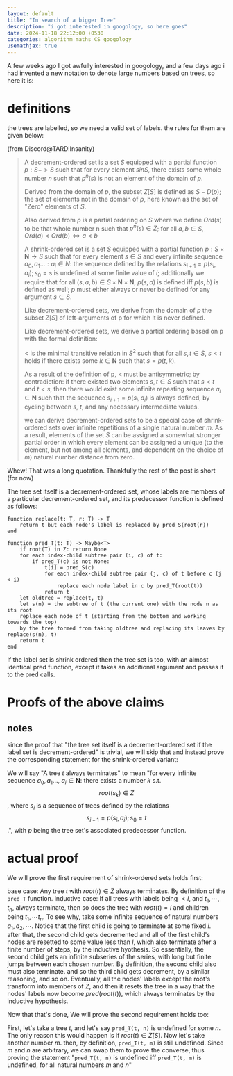 ```yaml
---
layout: default
title: "In search of a bigger Tree"
description: "i got interested in googology, so here goes"
date: 2024-11-18 22:12:00 +0530
categories: algorithm maths CS googology
usemathjax: true
---
```


A few weeks ago I got awfully interested in googology, and a few days ago i had invented a new notation to denote large numbers based on trees, so here it is:

# definitions
the trees are labelled, so we need a valid set of labels. the rules for them are given below:

(from Discord@TARDIInsanity)

> A decrement-ordered set is a set $S$ equipped with a partial function $p : S -> S$ such that 
> for every element $s in S$, there exists some whole number $n$ such that $p^n(s)$ is not an element of the domain of $p$.
> 
> Derived from the domain of $p$, the subset $Z[S]$ is defined as $S - D(p)$; the set of elements not in the domain of $p$, here known as the set of "Zero" elements of $S$.
> 
> Also derived from $p$ is a partial ordering on $S$ where we define $Ord(s)$ to be that whole number n such that $p^n(s) \in Z$;
> for all $a,b \in S$, $Ord(a) < Ord(b) \iff a < b$
> 
> A shrink-ordered set is a set $S$ equipped with a partial function $p : S \times \mathbf{N} \to S$ such that for every element $s \in S$ and every infinite sequence $a_0,a_1...: a_i \in N$: 
> the sequence defined by the relations $s_{i+1} = p(s_i, a_i); s_0 = s$ is undefined at some finite value of $i$;
> additionally we require that for all $(s,a,b) \in S\times\mathbf{N}\times\mathbf{N}$, $p(s,a)$ is defined iff $p(s,b)$ is defined as well;
> $p$ must either always or never be defined for any argument $s \in S$.
> 
> Like decrement-ordered sets, we derive from the domain of $p$ the subset $Z[S]$ of left-arguments of p for which it is never defined.
> 
> Like decrement-ordered sets, we derive a partial ordering based on p with the formal definition:
> 
> $<$ is the minimal transitive relation in $S^2$ such that for all $s,t \in S$, $s < t$ holds if there exists some $k \in \mathbf{N}$ such that $s = p(t, k)$.
> 
> As a result of the definition of p, $<$ must be antisymmetric; by contradiction: if there existed two elements $s,t \in S$
> such that $s < t$ and $t < s$, then there would exist some infinite repeating sequence $a_i \in \mathbf{N}$ 
> such that the sequence $s_{i+1} = p(s_i, a_i)$ is always defined, by cycling between $s$, $t$, and any necessary intermediate values.
>
> we can derive decrement-ordered sets to be a special case of shrink-ordered sets over infinite repetitions of a single natural number $m$. 
> As a result, elements of the set $S$ can be assigned a somewhat stronger partial order in which every element can be assigned a unique 
> (to the element, but not among all elements, and dependent on the choice of $m$) natural number distance from zero.

Whew! That was a long quotation. Thankfully the rest of the post is short (for now)

The tree set itself is a decrement-ordered set, whose labels are members of a particular decrement-ordered set, and its predecessor function is defined as follows:

```
function replace(t: T, r: T) -> T
    return t but each node's label is replaced by pred_S(root(r))
end

function pred_T(t: T) -> Maybe<T>
    if root(T) in Z: return None
    for each index-child subtree pair (i, c) of t:
        if pred_T(c) is not None:
            t[i] = pred_S(c)
            for each index-child subtree pair (j, c) of t before c (j < i)
                replace each node label in c by pred_T(root(t))
            return t
    let oldtree = replace(t, t)
    let s(n) = the subtree of t (the current one) with the node n as its root
    replace each node of t (starting from the bottom and working towards the top)
    by the tree formed from taking oldtree and replacing its leaves by replace(s(n), t)
    return t
end
```

If the label set is shrink ordered then the tree set is too, with an almost identical pred function, 
except it takes an additional argument and passes it to the pred calls.

# Proofs of the above claims

## notes
since the proof that "the tree set itself is a decrement-ordered set if the label set is decrement-ordered" is trivial, we will skip that 
and instead prove the corresponding statement for the shrink-ordered variant:

We will say "A tree $t$ always terminates" to mean "for every infinite sequence $a_0,a_1...$, $a_i \in \mathbf{N}$: 
there exists a number $k$ s.t. $$root(s_k) \in Z$$, where $s_i$ is a sequence of trees defined by the relations $$s_{i+1} = p(s_i, a_i); s_0 = t$$.", with $p$ 
being the tree set's associated predecessor function.

# actual proof

We will prove the first requirement of shrink-ordered sets holds first:

base case: Any tree $t$ with $root(t) \in Z$ always terminates. By definition of the `pred_T` function.
inductive case: If all trees with labels being $< l$, and $t_1, \cdots, t_n$, always terminate, then so does the tree with $root(t) = l$ 
and children being $t_1, \cdots t_n$.
To see why, take some infinite sequence of natural numbers $a_1, a_2, \cdots$.
Notice that the first child is going to terminate at some fixed $i$. after that, the second child gets decremented 
and all of the first child's nodes are resetted to some value less than $l$, which also terminate after a finite number of steps, by the inductive hyothesis.
So essentially, the second child gets an infinite subseries of the series, with long but finite jumps between each chosen number.
By definition, the second child also must also terminate. and so the third child gets decrement, by a similar reasoning, and so on.
Eventually, all the nodes' labels except the root's transform into members of $Z$, and then it resets the tree in a way that the nodes' labels now become $pred(root(t))$,
which always terminates by the inductive hypothesis.

Now that that's done, We will prove the second requirement holds too:

First, let's take a tree $t$, and let's say `pred_T(t, n)` is undefined for some $n$. The only reason this would happen is if $root(t) \in Z[S]$.
Now let's take another number $m$. then, by definition, `pred_T(t, m)` is still undefined. Since $m$ and $n$ are arbitrary, we can swap them to prove the converse,
thus proving the statement "`pred_T(t, n)` is undefined iff `pred_T(t, m)` is undefined, for all natural numbers $m$ and $n$"

